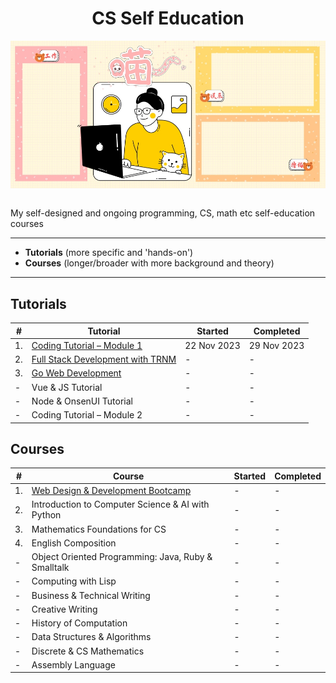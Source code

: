<div align="center">
  <h1>CS Self Education</h1>
  <img src="banner.jpg" align="center"/>
  <br/><br/>
</div>

My self-designed and ongoing programming, CS, math etc self-education courses

---

- **Tutorials** (more specific and 'hands-on')
- **Courses** (longer/broader with more background and theory)

---

## Tutorials

| # | Tutorial | Started | Completed |
| ----------- | ----------- | ----------- | ----------- |
| 1. | [Coding Tutorial – Module 1](https://github.com/abeerration/Coding-Tutorial-Module-1) | 22 Nov 2023 | 29 Nov 2023 |
| 2. | [Full Stack Development with TRNM](https://github.com/abeerration/Full-Stack-Development-with-TRNM) | - | - |
| 3. | [Go Web Development](https://github.com/abeerration/Go-Web-Development) | - | - |
| - | Vue & JS Tutorial | - | - |
| - | Node & OnsenUI Tutorial | - | - |
| - | Coding Tutorial – Module 2 | - | - |

## Courses

| # | Course | Started | Completed |
| ----------- | ----------- | ----------- | ----------- |
| 1. | [Web Design & Development Bootcamp](https://github.com/abeerration/Web-Design-Development-Bootcamp) | - | - |
| 2. | Introduction to Computer Science & AI with Python | - | - |
| 3. | Mathematics Foundations for CS | - | - |
| 4. | English Composition | - | - |
| - | Object Oriented Programming: Java, Ruby & Smalltalk | - | - |
| - | Computing with Lisp | - | - |
| - | Business & Technical Writing | - | - |
| - | Creative Writing | - | - |
| - | History of Computation | - | - |
| - | Data Structures & Algorithms | - | - |
| - | Discrete & CS Mathematics | - | - |
| - | Assembly Language | - | - |
